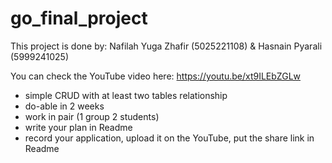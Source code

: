 # go_final_project

This project is done by: Nafilah Yuga Zhafir (5025221108) & Hasnain Pyarali (5999241025)

You can check the YouTube video here: https://youtu.be/xt9ILEbZGLw

- simple CRUD with at least two tables relationship
- do-able in 2 weeks
- work in pair (1 group 2 students)
- write your plan in Readme
- record your application, upload it on the YouTube, put the share link in Readme
